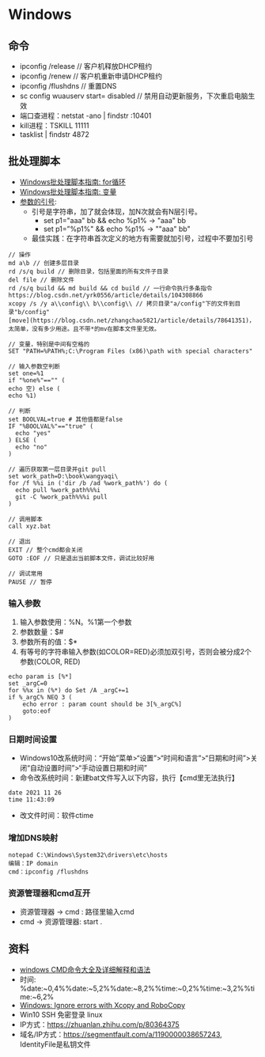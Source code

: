 # Windows

## 命令
* ipconfig /release // 客户机释放DHCP租约
* ipconfig /renew // 客户机重新申请DHCP租约
* ipconfig /flushdns // 重置DNS
* sc config wuauserv start= disabled // 禁用自动更新服务，下次重启电脑生效
* 端口查进程：netstat -ano | findstr :10401
* kill进程：TSKILL 11111
* tasklist | findstr 4872

## 批处理脚本
* [Windows批处理脚本指南: for循环](https://www.jb51.net/article/93170.htm)
* [Windows批处理脚本指南: 变量](https://www.jianshu.com/p/5e364800955e)
* [参数的引号](https://blog.csdn.net/cocokim_122/article/details/41896351):
  * 引号是字符串，加了就会体现，加N次就会有N层引号。
    * set p1="aaa" bb && echo %p1%  ->  "aaa" bb
    * set p1=”%p1%" && echo %p1%  ->  ""aaa" bb"
  * 最佳实践：在字符串首次定义的地方有需要就加引号，过程中不要加引号

```
// 操作
md a\b // 创建多层目录
rd /s/q build // 删除目录，包括里面的所有文件子目录
del file // 删除文件
rd /s/q build && md build && cd build // 一行命令执行多条指令 https://blog.csdn.net/yrk0556/article/details/104308866
xcopy /s /y a\\config\\ b\\config\\ // 拷贝目录"a/config"下的文件到目录"b/config"
[move](https://blog.csdn.net/zhangchao5821/article/details/78641351)，太简单，没有多少用途。且不带*的mv在脚本文件里无效。

// 变量，特别是中间有空格的
SET "PATH=%PATH%;C:\Program Files (x86)\path with special characters"

// 输入参数空判断
set one=%1
if "%one%"=="" (
echo 空) else (
echo %1)

// 判断
set BOOLVAL=true # 其他值都是false
IF "%BOOLVAL%"=="true" (
  echo "yes"
) ELSE (
  echo "no"
)

// 遍历获取第一层目录并git pull
set work_path=D:\book\wangyaqi\
for /f %%i in ('dir /b /ad %work_path%') do (
  echo pull %work_path%%%i
  git -C %work_path%%%i pull
)

// 调用脚本
call xyz.bat

// 退出
EXIT // 整个cmd都会关闭
GOTO :EOF // 只是退出当前脚本文件，调试比较好用

// 调试常用
PAUSE // 暂停
```

### 输入参数
1. 输入参数使用：%N。%1第一个参数
1. 参数数量：$#
1. 参数所有的值：$*
1. 有等号的字符串输入参数(如COLOR=RED)必须加双引号，否则会被分成2个参数(COLOR, RED)
```
echo param is [%*]
set _argC=0
for %%x in (%*) do Set /A _argC+=1
if %_argC% NEQ 3 (
    echo error : param count should be 3[%_argC%]
    goto:eof
)
```

### 日期时间设置
* Windows10改系统时间：“开始”菜单>“设置”>“时间和语言”>“日期和时间”>关闭“自动设置时间”>“手动设置日期和时间”
* 命令改系统时间：新建bat文件写入以下内容，执行【cmd里无法执行】
```
date 2021 11 26
time 11:43:09
```
* 改文件时间：软件ctime

### 增加DNS映射
```
notepad C:\Windows\System32\drivers\etc\hosts
编辑：IP domain
cmd：ipconfig /flushdns
```

### 资源管理器和cmd互开
* 资源管理器 -> cmd : 路径里输入cmd
* cmd ->  资源管理器: start .

## 资料
* [windows CMD命令大全及详细解释和语法](http://xstarcd.github.io/wiki/windows/windows_cmd_syntax.html)
* 时间: %date:~0,4%%date:~5,2%%date:~8,2%%time:~0,2%%time:~3,2%%time:~6,2%
* [Windows: Ignore errors with Xcopy and RoboCopy](https://djlab.com/2010/12/windows-ignore-errors-with-xcopy-and-robocopy/)
* Win10 SSH 免密登录 linux
 * IP方式：https://zhuanlan.zhihu.com/p/80364375
 * 域名/IP方式：https://segmentfault.com/a/1190000038657243, IdentityFile是私钥文件
